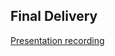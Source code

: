 ## Final Delivery
[Presentation recording](https://alumnosuady-my.sharepoint.com/:v:/g/personal/a18016309_alumnos_uady_mx/EVq7J1-3kilLqM30FF1EFxoBTKwwwaAPZVyZhT5DN5UTwQ?e=9DEsNf)